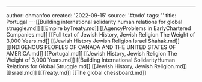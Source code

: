 ---
author: ohmanfoo
created: '2022-09-15'
source: '#todo'
tags: ''
title: Portugal
---[[Building international solidarity human relations for global struggle.md]]
[[Empire byTreaty.md]]
[[AgencyProblems in EarlyChartered Companies.md]]
[[Full text of Jewish History, Jewish Religion The Weight of 3,000 Years.md]]
[[Jewish History Jewish Religion Israel Shahak.md]]
[[INDIGENOUS PEOPLES OF CANADA AND THE UNITED STATES OF AMERICA.md]]
[[Portugal.md]]
[[Jewish History, Jewish Religion The Weight of 3,000 Years.md]]
[[Building International SolidarityHuman Relations for Global Struggle.md]]
[[Jewish History, Jewish Religion.md]]
[[Israel.md]]
[[Treaty.md]]
[[The global chessboard.md]]
